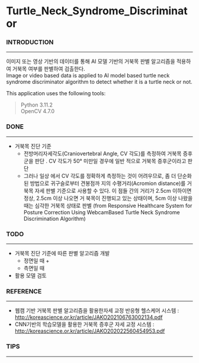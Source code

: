 # Turtle_Neck_Syndrome_Discriminator  


### INTRODUCTION <a name="introduction"></a>

---

이미지 또는 영상 기반의 데이터를 통해 AI 모델 기반의 거북목 판별 알고리즘을 적용하여 거북목 여부를 판별하여 검출한다.  
Image or video based data is applied to AI model based turtle neck syndrome discriminator algorithm to detect whether it is a turtle neck or not.


This application uses the following tools:

> Python 3.11.2  
> OpenCV 4.7.0


### DONE <a name="done"></a>

---

* 거북목 진단 기준 
  - 전방머리자세각도(Craniovertebral Angle, CV 각도)를 측정하여 거북목 증후군을 판단 . CV 각도가 50° 미만일 경우에 일반 적으로 거북목 증후군이라고 판단
  - 그러나 일상 에서 CV 각도를 정확하게 측정하는 것이 어려우므로, 좀 더 단순화된 방법으로
귀구슬로부터 견봉점까 지의 수평거리(Acromion distance)를 거북목 자세 판별 기준으로 사용할 수 있다.
이 점들 간의 거리가 2.5cm 이하이면 정상, 2.5cm 이상 나오면 거 북목이 진행되고 있는 상태이며, 5cm 이상 나왔을 때는 심각한 거북목 상태로 판별 (from Responsive Healthcare System for Posture Correction Using WebcamBased Turtle Neck Syndrome Discrimination Algorithm)



### TODO <a name="todo"></a>

---



* 거북목 진단 기준에 따른 판별 알고리즘 개발
  - 정면일 때
    +  
  - 측면일 때
* 활용 모델 검토





### REFERENCE <a name="reference"></a>

---

* 웹캠 기반 거북목 판별 알고리즘을 활용한자세 교정 반응형 헬스케어 시스템 : http://koreascience.or.kr/article/JAKO202106763002134.pdf
* CNN기반의 학습모델을 활용한 거북목 증후군 자세 교정 시스템 : http://koreascience.or.kr/article/JAKO202022560454953.pdf




### TIPS <a name="tips"></a>

---

